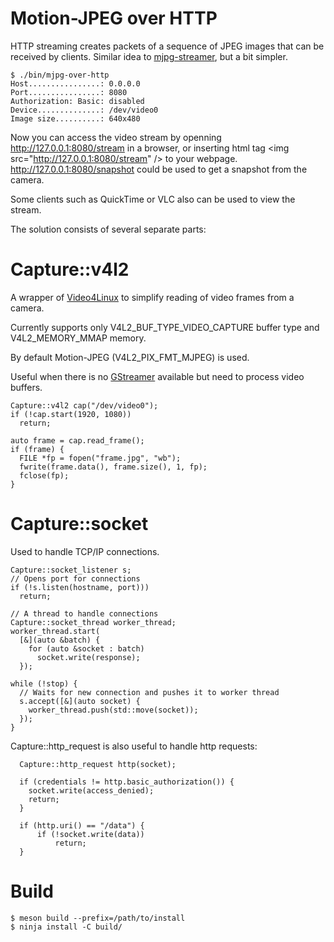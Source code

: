 # Motion-JPEG over HTTP

HTTP streaming creates packets of a sequence of JPEG images that can be received by clients.
Similar idea to [mjpg-streamer](https://github.com/jacksonliam/mjpg-streamer), but a bit simpler.

    $ ./bin/mjpg-over-http
    Host................: 0.0.0.0
    Port................: 8080
    Authorization: Basic: disabled
    Device..............: /dev/video0
    Image size..........: 640x480

Now you can access the video stream by openning http://127.0.0.1:8080/stream in a browser, or inserting html tag &lt;img src="http://127.0.0.1:8080/stream" /&gt; to your webpage.
http://127.0.0.1:8080/snapshot could be used to get a snapshot from the camera.

Some clients such as QuickTime or VLC also can be used to view the stream.

The solution consists of several separate parts:

# Capture::v4l2

A wrapper of [Video4Linux](https://en.wikipedia.org/wiki/Video4Linux) to simplify reading of video frames from a camera.

Currently supports only V4L2_BUF_TYPE_VIDEO_CAPTURE buffer type and V4L2_MEMORY_MMAP memory.

By default Motion-JPEG (V4L2_PIX_FMT_MJPEG) is used.

Useful when there is no [GStreamer](https://gstreamer.freedesktop.org/) available but need to process video buffers.

    Capture::v4l2 cap("/dev/video0");
    if (!cap.start(1920, 1080))
      return;

    auto frame = cap.read_frame();
    if (frame) {
      FILE *fp = fopen("frame.jpg", "wb");
      fwrite(frame.data(), frame.size(), 1, fp);
      fclose(fp);
    }

# Capture::socket

Used to handle TCP/IP connections.

    Capture::socket_listener s;
    // Opens port for connections
    if (!s.listen(hostname, port)))
      return;
    
    // A thread to handle connections
    Capture::socket_thread worker_thread;
    worker_thread.start(
      [&](auto &batch) {
        for (auto &socket : batch)
          socket.write(response);
      });
    
    while (!stop) {
      // Waits for new connection and pushes it to worker thread
      s.accept([&](auto socket) {
        worker_thread.push(std::move(socket));
      });
    }

Capture::http_request is also useful to handle http requests:

      Capture::http_request http(socket);

      if (credentials != http.basic_authorization()) {
        socket.write(access_denied);
        return;
      }

      if (http.uri() == "/data") {
          if (!socket.write(data))
              return;
      }


# Build

    $ meson build --prefix=/path/to/install
    $ ninja install -C build/
